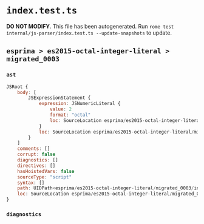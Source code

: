 # `index.test.ts`

**DO NOT MODIFY**. This file has been autogenerated. Run `rome test internal/js-parser/index.test.ts --update-snapshots` to update.

## `esprima > es2015-octal-integer-literal > migrated_0003`

### `ast`

```javascript
JSRoot {
	body: [
		JSExpressionStatement {
			expression: JSNumericLiteral {
				value: 2
				format: "octal"
				loc: SourceLocation esprima/es2015-octal-integer-literal/migrated_0003/input.js 1:0-1:3
			}
			loc: SourceLocation esprima/es2015-octal-integer-literal/migrated_0003/input.js 1:0-1:3
		}
	]
	comments: []
	corrupt: false
	diagnostics: []
	directives: []
	hasHoistedVars: false
	sourceType: "script"
	syntax: []
	path: UIDPath<esprima/es2015-octal-integer-literal/migrated_0003/input.js>
	loc: SourceLocation esprima/es2015-octal-integer-literal/migrated_0003/input.js 1:0-2:0
}
```

### `diagnostics`

```

```
